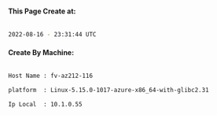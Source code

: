 
   
#### This Page Create at:

```bash

2022-08-16 - 23:31:44 UTC

```

#### Create By Machine:

```bash

Host Name : fv-az212-116

platform  : Linux-5.15.0-1017-azure-x86_64-with-glibc2.31

Ip Local  : 10.1.0.55

```

